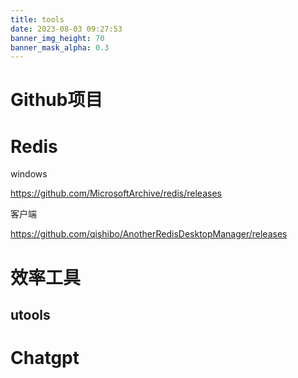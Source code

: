 ```yaml
---
title: tools
date: 2023-08-03 09:27:53
banner_img_height: 70
banner_mask_alpha: 0.3
---
```


# Github项目

# Redis

windows

https://github.com/MicrosoftArchive/redis/releases

客户端

https://github.com/qishibo/AnotherRedisDesktopManager/releases







# 效率工具

## utools

[utools]: https://www.u.tools/



# Chatgpt

